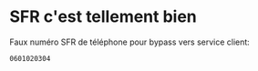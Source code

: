 # SFR c'est tellement bien

Faux numéro SFR de téléphone pour bypass vers service client:

	0601020304



